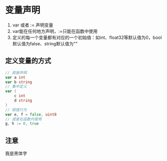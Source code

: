 # 变量声明
1. var 或者 := 声明变量
2. var能在任何地方声明，:=只能在函数中使用
3. 定义的每一个变量都有对应的一个初始值：如int、float32等默认值为0，bool默认值为false、string默认值为""
## 定义变量的方式
```go
// 直接声明
var a int 
var b string
// 集中定义
var (
	c int 
	d string
)
// 赋值行为
var e, f = false, uint8
// 或者在函数内使用
g, h := 0, true
```
## 注意
<font face="黑体">我是黑体字</font>